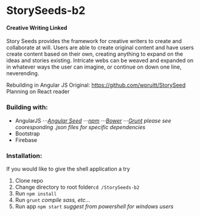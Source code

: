 # StorySeeds-b2

#### Creative Writing Linked

Story Seeds provides the framework for creative writers to create and collaborate at will.
Users are able to create original content and have users create content based on their own,
creating anything to expand on the ideas and stories existing. 
Intricate webs can be weaved and expanded on in whatever ways the user can imagine,
or continue on down one line, neverending.

Rebuilding in Angular JS
Original:
https://github.com/wpruitt/StorySeed
Planning on React reader

### Building with:

- AngularJS
⋅⋅⋅_[Angular Seed](https://github.com/angular/angular-seed)_
⋅⋅⋅_[npm](https://www.npmjs.com/)_
⋅⋅⋅_[Bower](https://bower.io/)_
⋅⋅⋅_[Grunt](https://gruntjs.com/)_
*please see cooresponding .json files for specific dependencies*
- Bootstrap
- Firebase

### Installation:

If you would like to give the shell application a try 

1. Clone repo
2. Change directory to root folder```cd /StorySeeds-b2```
3. Run ```npm install```
4. Run ```grunt``` *compile sass, etc...*
5. Run app ```npm start``` *suggest from powershell for windows users*
